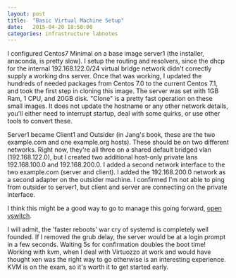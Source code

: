 ```yaml
---
layout: post
title:  "Basic Virtual Machine Setup"
date:   2015-04-20 18:50:00
categories: infrastructure labnotes
---
```


I configured Centos7 Minimal on a base image server1 (the installer, anaconda, is pretty slow).
I setup the routing and resolvers, since the dhcp for the internal 192.168.122.0/24 virtual bridge network
didn't correctly supply a working dns server. Once that was working, I updated the hundreds of needed packages
from Centos 7.0 to the current Centos 7.1, and took the first step in cloning this image. The server was set with 1GB Ram, 1 CPU,
and 20GB  disk. "Clone" is a pretty fast operation on these small images. It does not update the hostname or any other network details,
you'll either need to interrupt startup, deal with some quirks, or use other tools to convert these.

Server1 became Client1 and Outsider (in Jang's book, these are the two example.com and one example.org hosts).
These should be on two different networks. Right now, they're all three on a shared default bridged vlan (192.168.122.0), but I created two
additional host-only private lans 192.168.100.0 and 192.168.200.0. I added a second network interface to the two example.com (server and client).
I added the 192.168.200.0 network as a second adapter on the outsider machine.
I confirmed I'm not able to ping from outsider to server1, but client and server are connecting on the private interface.

I think this might be a good way to go to manage this going forward, [open vswitch](http://www.openvswitch.org/).

I will admit, the 'faster reboots' war cry of systemd is completely well founded. If I removed the grub delay, the server would be at a login
prompt in a few seconds. Waiting 5s for confirmation doubles the boot time! Working with kvm, when I deal with Virtuozzo at work and would have thought
xen was the right way to go otherwise is an interesting experience. KVM is on the exam, so it's worth it to get started early.